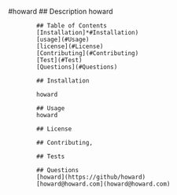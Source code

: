 #howard
            ## Description
            howard
            
            ## Table of Contents
            [Installation]*#Installation)
            [usage](#Usage)
            [license](#License)
            [Contributing](#Contributing)
            [Test](#Test)
            [Questions](#Questions)
            
            ## Installation
            
            howard
            
            ## Usage
            howard
            
            ## License
            
            ## Contributing,
            
            ## Tests
            
            ## Questions
            [howard](https://github/howard)
            [howard@howard.com](howard@howard.com)